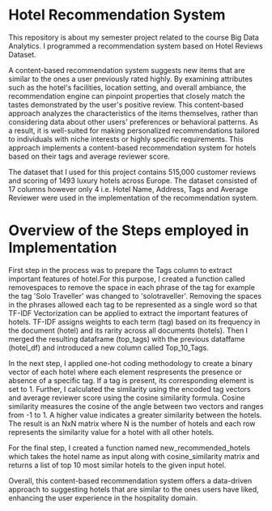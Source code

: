 # Hotel Recommendation System
This repository is about my semester project related to the course Big Data Analytics. I programmed a recommendation system based on Hotel Reviews Dataset.

A content-based recommendation system suggests new items that are similar to the ones a user previously rated highly. By examining attributes such as the hotel's facilities, location setting, and overall ambiance, the recommendation engine can pinpoint properties that closely match the tastes demonstrated by the user's positive review. This content-based approach analyzes the characteristics of the items themselves, rather than considering data about other users' preferences or behavioral patterns. As a result, it is well-suited for making personalized recommendations tailored to individuals with niche interests or highly specific requirements. This approach implements a content-based recommendation system for hotels based on their tags and average reviewer score. 

The dataset that I used for this project contains 515,000 customer reviews and scoring of 1493 luxury hotels across Europe. The dataset consisted of 17 columns however only 4 i.e. Hotel Name, Address, Tags and Average Reviewer were used in the implementation of the recommendation system. 

# Overview of the Steps employed in Implementation
First step in the process was to prepare the Tags column to extract important features of hotel.For this purpose, I created a function called removespaces to remove the space in each phrase of the tag for example the tag 'Solo Traveller' was changed to 'solotraveller'. Removing the spaces in the phrases allowed each tag to be represented as a single word so that TF-IDF Vectorization can be applied to extract the important features of hotels. TF-IDF assigns weights to each term (tag) based on its frequency in the document (hotel) and its rarity across all documents (hotels). Then I merged the resulting dataframe (top_tags) with the previous dataffame (hotel_df) and introduced a new column called Top_10_Tags. 

In the next step, I applied one-hot coding methodology to create a binary vector of each hotel where each element respresents the presence or absence of a specific tag. If a tag is present, its corresponding element is set to 1. Further, I calculated the similarity using the encoded tag vectors and average reviewer score using the cosine similarity formula.  Cosine similarity measures the cosine of the angle between two vectors and ranges from -1 to 1. A higher value indicates a greater similarity between the hotels. The result is an NxN matrix where N is the number of hotels and each row represents the similarity value for a hotel with all other hotels.

For the final step, I created a function named new_recommended_hotels which takes the hotel name as input along with cosine_similarity matrix and returns a list of top 10 most similar hotels to the given input hotel. 

Overall, this content-based recommendation system offers a data-driven approach to suggesting hotels that are similar to the ones users have liked, enhancing the user experience in the hospitality domain.
